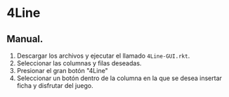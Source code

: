 # 4Line

## Manual.

1. Descargar los archivos y ejecutar el llamado `4Line-GUI.rkt`. 
2. Seleccionar las columnas y filas deseadas.
3. Presionar el gran botón "4Line"
4. Seleccionar un botón dentro de la columna en la que se desea insertar ficha y disfrutar del juego.
